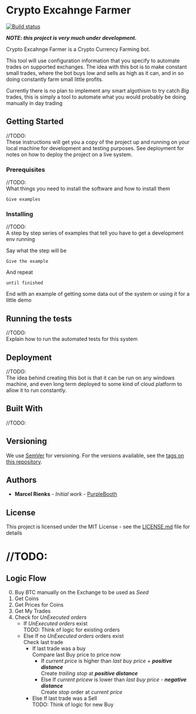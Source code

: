 # Crypto Excahnge Farmer

[![Build status](https://ci.appveyor.com/api/projects/status/tdt1ejffp8wyl8de?svg=true)](https://ci.appveyor.com/project/marcelrienks/cryptoexchangefarmer)

**_NOTE: this project is very much under development._**

Crypto Excahnge Farmer is a Crypto Currency Farming bot.  

This tool will use configuration information that you specify to automate trades on supported exchanges. The idea with this bot is to make constant small trades, where the bot buys low and sells as high as it can, and in so doing constantly farm small little profits.  

Currently there is no plan to implement any smart algothism to try catch _Big_ trades, this is simply a tool to automate what you would probably be doing manually in day trading

## Getting Started

//TODO:  
These instructions will get you a copy of the project up and running on your local machine for development and testing purposes. See deployment for notes on how to deploy the project on a live system.

### Prerequisites

//TODO:  
What things you need to install the software and how to install them

```
Give examples
```

### Installing

//TODO:  
A step by step series of examples that tell you have to get a development env running

Say what the step will be

```
Give the example
```

And repeat

```
until finished
```

End with an example of getting some data out of the system or using it for a little demo

## Running the tests

//TODO:  
Explain how to run the automated tests for this system

## Deployment

//TODO:  
The idea behind creating this bot is that it can be run on any windows machine, and even long term deployed to some kind of cloud platform to allow it to run constantly.

## Built With

//TODO:

## Versioning

We use [SemVer](http://semver.org/) for versioning. For the versions available, see the [tags on this repository](https://github.com/your/project/tags). 

## Authors

* **Marcel Rienks** - *Initial work* - [PurpleBooth](https://github.com/marcelrienks)

## License

This project is licensed under the MIT License - see the [LICENSE.md](LICENSE.md) file for details

# //TODO:
## Logic Flow
0. Buy BTC manually on the Exchange to be used as _Seed_
1. Get Coins
2. Get Prices for Coins
3. Get My Trades
4. Check for _UnExecuted orders_
    * If _UnExecuted orders_ exist  
    TODO: Think of logic for existing orders
    * Else If no _UnExecuted orders_ orders exist  
      Check last trade
        * If last trade was a buy  
        Compare last Buy price to price now
          * If _current price_ is higher than _last buy price_ + **_positive distance_**  
          Create _trailing stop_ at **_positive distance_**
          * Else If _current pricew_ is lower than _last buy price_ - **_negative distance_**  
          Create _stop_ order at _current price_
        * Else If last trade was a Sell  
        TODO: Think of logic for new Buy
